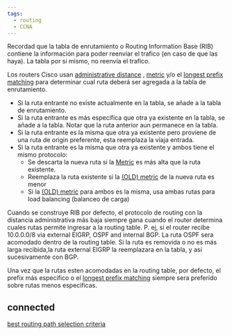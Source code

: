 ```yaml
---
tags:
  - routing
  - CCNA
---
```


Recordad que la tabla de enrutamiento o Routing Information Base (RIB) contiene la información para poder reenviar el trafico (en caso de que las haya). La tabla por si mismo, no reenvía el trafico.

Los routers Cisco usan [administrative distance](basics%20of%20routing/administrative%20distance.md) , [metric]((OLD)%20metric.md)  y/o el [longest prefix matching](longest%20prefix%20matching.md)  para determinar cual ruta deberá ser agregada a la tabla de enrutamiento. 
- Si la ruta entrante no existe actualmente en la tabla, se añade a la tabla de enrutamiento.
- Si la ruta entrante es más especifica que otra ya existente en la tabla, se añade a la tabla. Notar que la ruta anterior aun permanece en la tabla.
- Si la ruta entrante es la misma que otra ya existente pero proviene de una ruta de origin preferente, esta reemplaza la viaja entrada.
- Si la ruta entrante es la misma que otra ya existente y ambos tiene el mismo protocolo:
	- Se descarta la nueva ruta si la [Metric]((OLD)%20metric.md) es más alta que la ruta existente.
	- Reemplaza la ruta existente si la [(OLD) metric]((OLD)%20metric.md) de la nueva ruta es menor
	- Si la [(OLD) metric]((OLD)%20metric.md) para ambos es la misma, usa ambas rutas para load balancing (balanceo de carga)


Cuando se construye RIB por defecto, el protocolo de routing con la distancia administrativa más baja siempre gana cuando el router determina cuales rutas permite ingresar a la routing table.
P. ej, si el router recibe 10.0.0.0/8 via external EIGRP, OSPF and internal BGP. La ruta OSPF sera acomodado dentro de la routing table. Si la ruta es removida o no es más larga recibida,la ruta external EIGRP la reemplazara en la tabla, y así sucesivamente con BGP.

Una vez que la rutas esten acomodadas en la routing table, por defecto, el prefix más especifico o el [longest prefix matching](longest%20prefix%20matching.md) siempre sera preferido sobre rutas menos especificas.
## connected 
[best routing path selection criteria](best%20routing%20path%20selection%20criteria.md) 
